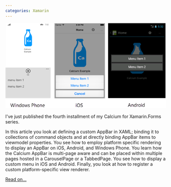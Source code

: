 ```yaml
---
categories: Xamarin
---
```


![Cross-Platform Application Bar](/assets/images/CrossPlatformApplicationBarForXamarinFormsWithCalcium.png)

I've just published the fourth installment of my Calcium for Xamarin.Forms series.

In this article you look at defining a custom AppBar in XAML; binding it to collections of command objects and at directly binding AppBar items to viewmodel properties. You see how to employ platform specific rendering to display an AppBar on iOS, Android, and Windows Phone. You learn how the Calcium AppBar is multi-page aware and can be placed within multiple pages hosted in a CarouselPage or a TabbedPage. You see how to display a custom menu in iOS and Android. Finally, you look at how to register a custom platform-specific view renderer.

[Read on...](http://www.codeproject.com/Articles/818536/Creating-a-Cross-Platform-Application-Bar-for-Xama)